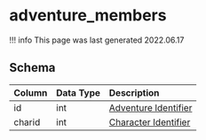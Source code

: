 # adventure_members

!!! info
	This page was last generated 2022.06.17

## Schema

| Column | Data Type | Description |
| :--- | :--- | :--- |
| id | int | [Adventure Identifier](adventure_details.md) |
| charid | int | [Character Identifier](../../schema/characters/character_data.md) |

